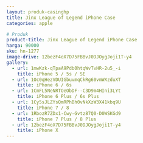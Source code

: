 ```yaml
---
layout: produk-casinghp
title: Jinx League of Legend iPhone Case
categories: apple

# Produk
product-title: Jinx League of Legend iPhone Case
harga: 90000
sku: hn-1277
image-drive: 12bezF4oX7D75FBBvJ0DJOygJoji1T-y4
gallery:
  - url: 1mwKzk-qTpaA9Pdb0htqWvTvHR-2u5_-i
    title: iPhone 5 / 5s / SE
  - url: 1Oc0qHezVDUIGbuvmqCkRg60vmWXzduXT
    title: iPhone 6 / 6s
  - url: 1CmFL5NeNRTOeObDF--C3D9m4HIni3LYt
    title: iPhone 6 Plus / 6s Plus
  - url: 1Cy5sJLZYsQmRPhBh0vNkXzW3X41kbq9U
    title: iPhone 7 / 8
  - url: 1RbozR7ZDx1-Cwy-Gvtz87Q0-D0WSKGd9
    title: iPhone 7 Plus / 8 Plus
  - url: 12bezF4oX7D75FBBvJ0DJOygJoji1T-y4
    title: iPhone X
---
```

